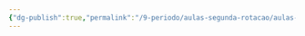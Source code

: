 ```yaml
---
{"dg-publish":true,"permalink":"/9-periodo/aulas-segunda-rotacao/aulas-segunda-rotacao/","dgPassFrontmatter":true}
---
```


